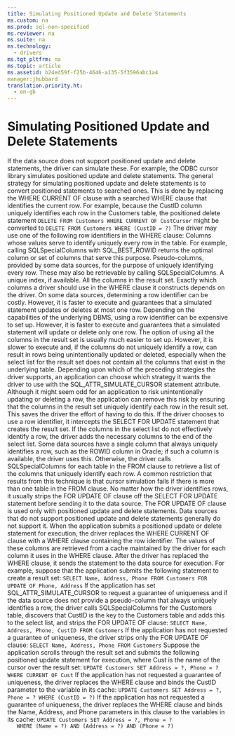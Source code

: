 ```yaml
---
title: Simulating Positioned Update and Delete Statements
ms.custom: na
ms.prod: sql-non-specified
ms.reviewer: na
ms.suite: na
ms.technology: 
  - drivers
ms.tgt_pltfrm: na
ms.topic: article
ms.assetid: b24ed59f-f25b-4646-a135-5f3596abc1a4
manager:jhubbard
translation.priority.ht: 
  - en-gb
---
```

# Simulating Positioned Update and Delete Statements
<?xml version="1.0" encoding="utf-8"?>
<developerConceptualDocument xmlns="http://ddue.schemas.microsoft.com/authoring/2003/5" xmlns:xlink="http://www.w3.org/1999/xlink" xmlns:xsi="http://www.w3.org/2001/XMLSchema-instance" xsi:schemaLocation="http://ddue.schemas.microsoft.com/authoring/2003/5 http://dduestorage.blob.core.windows.net/ddueschema/developer.xsd">
  <introduction>
    <para>If the data source does not support positioned update and delete statements, the driver can simulate these. For example, the ODBC cursor library simulates positioned update and delete statements. The general strategy for simulating positioned update and delete statements is to convert positioned statements to searched ones. This is done by replacing the <legacyBold>WHERE CURRENT OF</legacyBold> clause with a searched <legacyBold>WHERE</legacyBold> clause that identifies the current row.</para>
    <para>For example, because the CustID column uniquely identifies each row in the Customers table, the positioned delete statement</para>
    <code>DELETE FROM Customers WHERE CURRENT OF CustCursor</code>
    <para>might be converted to</para>
    <code>DELETE FROM Customers WHERE (CustID = ?)</code>
    <para>The driver may use one of the following <legacyItalic>row identifiers</legacyItalic> in the <legacyBold>WHERE</legacyBold> clause:  </para>
    <list class="bullet">
      <listItem>
        <para>Columns whose values serve to identify uniquely every row in the table. For example, calling <legacyBold>SQLSpecialColumns</legacyBold> with SQL_BEST_ROWID returns the optimal column or set of columns that serve this purpose.</para>
      </listItem>
      <listItem>
        <para>Pseudo-columns, provided by some data sources, for the purpose of uniquely identifying every row. These may also be retrievable by calling <legacyBold>SQLSpecialColumns</legacyBold>.</para>
      </listItem>
      <listItem>
        <para>A unique index, if available.</para>
      </listItem>
      <listItem>
        <para>All the columns in the result set.</para>
      </listItem>
    </list>
    <para>Exactly which columns a driver should use in the <legacyBold>WHERE</legacyBold> clause it constructs depends on the driver. On some data sources, determining a row identifier can be costly. However, it is faster to execute and guarantees that a simulated statement updates or deletes at most one row. Depending on the capabilities of the underlying DBMS, using a row identifier can be expensive to set up. However, it is faster to execute and guarantees that a simulated statement will update or delete only one row. The option of using all the columns in the result set is usually much easier to set up. However, it is slower to execute and, if the columns do not uniquely identify a row, can result in rows being unintentionally updated or deleted, especially when the select list for the result set does not contain all the columns that exist in the underlying table.</para>
    <para>Depending upon which of the preceding strategies the driver supports, an application can choose which strategy it wants the driver to use with the SQL_ATTR_SIMULATE_CURSOR statement attribute. Although it might seem odd for an application to risk unintentionally updating or deleting a row, the application can remove this risk by ensuring that the columns in the result set uniquely identify each row in the result set. This saves the driver the effort of having to do this.</para>
    <para>If the driver chooses to use a row identifier, it intercepts the <legacyBold>SELECT FOR UPDATE</legacyBold> statement that creates the result set. If the columns in the select list do not effectively identify a row, the driver adds the necessary columns to the end of the select list. Some data sources have a single column that always uniquely identifies a row, such as the ROWID column in Oracle; if such a column is available, the driver uses this. Otherwise, the driver calls <legacyBold>SQLSpecialColumns</legacyBold> for each table in the <legacyBold>FROM</legacyBold> clause to retrieve a list of the columns that uniquely identify each row. A common restriction that results from this technique is that cursor simulation fails if there is more than one table in the <legacyBold>FROM</legacyBold> clause. </para>
    <para>No matter how the driver identifies rows, it usually strips the <legacyBold>FOR UPDATE OF</legacyBold> clause off the <legacyBold>SELECT FOR UPDATE</legacyBold> statement before sending it to the data source. The <legacyBold>FOR UPDATE OF</legacyBold> clause is used only with positioned update and delete statements. Data sources that do not support positioned update and delete statements generally do not support it.</para>
    <para>When the application submits a positioned update or delete statement for execution, the driver replaces the <legacyBold>WHERE CURRENT OF</legacyBold> clause with a <legacyBold>WHERE</legacyBold> clause containing the row identifier. The values of these columns are retrieved from a cache maintained by the driver for each column it uses in the <legacyBold>WHERE</legacyBold> clause. After the driver has replaced the <legacyBold>WHERE</legacyBold> clause, it sends the statement to the data source for execution.</para>
    <para>For example, suppose that the application submits the following statement to create a result set:</para>
    <code>SELECT Name, Address, Phone FROM Customers FOR UPDATE OF Phone, Address</code>
    <para>If the application has set SQL_ATTR_SIMULATE_CURSOR to request a guarantee of uniqueness and if the data source does not provide a pseudo-column that always uniquely identifies a row, the driver calls <legacyBold>SQLSpecialColumns</legacyBold> for the Customers table, discovers that CustID is the key to the Customers table and adds this to the select list, and strips the <legacyBold>FOR UPDATE OF</legacyBold> clause:</para>
    <code>SELECT Name, Address, Phone, CustID FROM Customers</code>
    <para>If the application has not requested a guarantee of uniqueness, the driver strips only the <legacyBold>FOR UPDATE OF</legacyBold> clause:</para>
    <code>SELECT Name, Address, Phone FROM Customers</code>
    <para>Suppose the application scrolls through the result set and submits the following positioned update statement for execution, where Cust is the name of the cursor over the result set:</para>
    <code>UPDATE Customers SET Address = ?, Phone = ? WHERE CURRENT OF Cust</code>
    <para>If the application has not requested a guarantee of uniqueness, the driver replaces the <legacyBold>WHERE</legacyBold> clause and binds the CustID parameter to the variable in its cache:</para>
    <code>UPDATE Customers SET Address = ?, Phone = ? WHERE (CustID = ?)</code>
    <para>If the application has not requested a guarantee of uniqueness, the driver replaces the <legacyBold>WHERE</legacyBold> clause and binds the Name, Address, and Phone parameters in this clause to the variables in its cache:</para>
    <code>UPDATE Customers SET Address = ?, Phone = ?
   WHERE (Name = ?) AND (Address = ?) AND (Phone = ?)</code>
  </introduction>
  <relatedTopics />
</developerConceptualDocument>